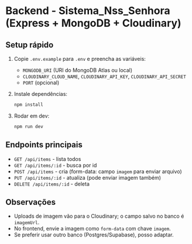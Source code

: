# Backend - Sistema_Nss_Senhora (Express + MongoDB + Cloudinary)

## Setup rápido

1. Copie `.env.example` para `.env` e preencha as variáveis:
   - `MONGODB_URI` (URI do MongoDB Atlas ou local)
   - `CLOUDINARY_CLOUD_NAME`, `CLOUDINARY_API_KEY`, `CLOUDINARY_API_SECRET`
   - `PORT` (opcional)

2. Instale dependências:
   ```bash
   npm install
   ```

3. Rodar em dev:
   ```bash
   npm run dev
   ```

## Endpoints principais
- `GET /api/items` - lista todos
- `GET /api/items/:id` - busca por id
- `POST /api/items` - cria (form-data: campo `imagem` para enviar arquivo)
- `PUT /api/items/:id` - atualiza (pode enviar imagem também)
- `DELETE /api/items/:id` - deleta

## Observações
- Uploads de imagem vão para o Cloudinary; o campo salvo no banco é `imagemUrl`.
- No frontend, envie a imagem como `form-data` com chave `imagem`.
- Se preferir usar outro banco (Postgres/Supabase), posso adaptar.